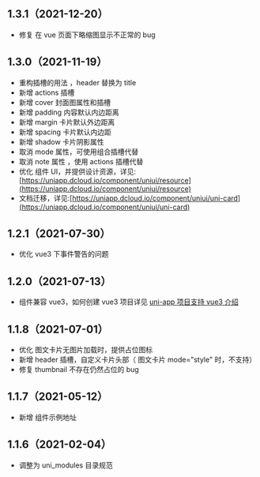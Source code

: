 ## 1.3.1（2021-12-20）

- 修复 在 vue 页面下略缩图显示不正常的 bug

## 1.3.0（2021-11-19）

- 重构插槽的用法 ，header 替换为 title
- 新增 actions 插槽
- 新增 cover 封面图属性和插槽
- 新增 padding 内容默认内边距离
- 新增 margin 卡片默认外边距离
- 新增 spacing 卡片默认内边距
- 新增 shadow 卡片阴影属性
- 取消 mode 属性，可使用组合插槽代替
- 取消 note 属性 ，使用 actions 插槽代替
- 优化 组件 UI，并提供设计资源，详见:[https://uniapp.dcloud.io/component/uniui/resource](https://uniapp.dcloud.io/component/uniui/resource)
- 文档迁移，详见:[https://uniapp.dcloud.io/component/uniui/uni-card](https://uniapp.dcloud.io/component/uniui/uni-card)

## 1.2.1（2021-07-30）

- 优化 vue3 下事件警告的问题

## 1.2.0（2021-07-13）

- 组件兼容 vue3，如何创建 vue3 项目详见 [uni-app 项目支持 vue3 介绍](https://ask.dcloud.net.cn/article/37834)

## 1.1.8（2021-07-01）

- 优化 图文卡片无图片加载时，提供占位图标
- 新增 header 插槽，自定义卡片头部（ 图文卡片 mode="style" 时，不支持）
- 修复 thumbnail 不存在仍然占位的 bug

## 1.1.7（2021-05-12）

- 新增 组件示例地址

## 1.1.6（2021-02-04）

- 调整为 uni_modules 目录规范
